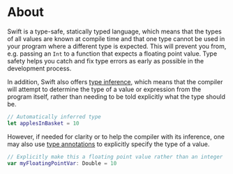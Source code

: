 # About

Swift is a type-safe, statically typed language, which means that the types of all values are known at compile time and that one type cannot be used in your program where a different type is expected. This will prevent you from, e.g. passing an `Int` to a function that expects a floating point value. Type safety helps you catch and fix type errors as early as possible in the development process.

In addition, Swift also offers [type inference][type inference], which means that the compiler will attempt to determine the type of a value or expression from the program itself, rather than needing to be told explicitly what the type should be.

```swift
// Automatically inferred type
let applesInBasket = 10
```

However, if needed for clarity or to help the compiler with its inference, one may also use [type annotations][type annotations] to explicitly specify the type of a value.

```swift
// Explicitly make this a floating point value rather than an integer
var myFloatingPointVar: Double = 10
```

[type inference]: https://docs.swift.org/swift-book/LanguageGuide/TheBasics.html#ID322
[type annotations]: https://docs.swift.org/swift-book/LanguageGuide/TheBasics.html#ID312
